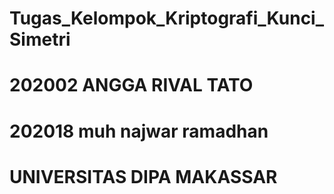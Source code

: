 # Tugas_Kelompok_Kriptografi_Kunci_Simetri
# 202002 ANGGA RIVAL TATO
# 202018 muh najwar ramadhan
# UNIVERSITAS DIPA MAKASSAR

